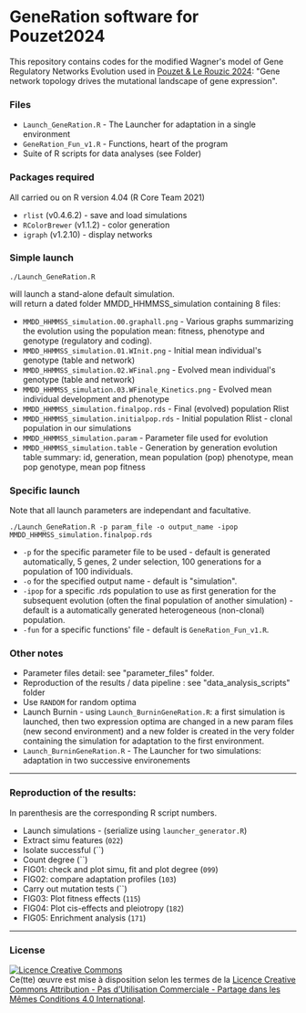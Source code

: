 # GeneRation software for Pouzet2024

This repository contains codes for the modified Wagner's model of Gene Regulatory Networks Evolution used in [Pouzet & Le Rouzic 2024](https://github.com/spouze/GeneRation_Pouzet2024/): "Gene network topology drives the mutational landscape of gene expression".

### Files
- `Launch_GeneRation.R` - The Launcher for adaptation in a single environment
- `GeneRation_Fun_v1.R` - Functions, heart of the program
- Suite of R scripts for data analyses (see Folder)

### Packages required
All carried ou  on R version 4.04 (R Core Team 2021)
- `rlist` (v0.4.6.2) - save and load simulations
- `RColorBrewer` (v1.1.2) - color generation
- `igraph` (v1.2.10) - display networks

### Simple launch
```
./Launch_GeneRation.R
```
will launch a stand-alone default simulation. </br>
will return a dated folder MMDD_HHMMSS_simulation containing 8 files:
- `MMDD_HHMMSS_simulation.00.graphall.png` - Various graphs summarizing the evolution using the population mean: fitness, phenotype and genotype (regulatory and coding).
- `MMDD_HHMMSS_simulation.01.WInit.png` - Initial mean individual's genotype (table and network)
- `MMDD_HHMMSS_simulation.02.WFinal.png` - Evolved mean individual's genotype (table and network)
- `MMDD_HHMMSS_simulation.03.WFinale_Kinetics.png` - Evolved mean individual development and phenotype
- `MMDD_HHMMSS_simulation.finalpop.rds` - Final (evolved) population Rlist
- `MMDD_HHMMSS_simulation.initialpop.rds` - Initial population Rlist - clonal population in our simulations
- `MMDD_HHMMSS_simulation.param` - Parameter file used for evolution
- `MMDD_HHMMSS_simulation.table` - Generation by generation evolution table summary: id, generation, mean population (pop) phenotype, mean pop genotype, mean pop fitness

### Specific launch
Note that all launch parameters are independant and facultative.
```
./Launch_GeneRation.R -p param_file -o output_name -ipop MMDD_HHMMSS_simulation.finalpop.rds
```
- `-p` for the specific parameter file to be used - default is generated automatically, 5 genes, 2 under selection, 100 generations for a population of 100 individuals.
- `-o` for the specified output name - default is "simulation".
- `-ipop` for a specific .rds population to use as first generation for the subsequent evolution (often the final population of another simulation) - default is a automatically generated heterogeneous (non-clonal) population.
- `-fun` for a specific functions' file - default is `GeneRation_Fun_v1.R`.


### Other notes
- Parameter files detail: see "parameter_files" folder.
- Reproduction of the results / data pipeline : see "data_analysis_scripts" folder
- Use `RANDOM` for random optima
- Launch Burnin - using `Launch_BurninGeneRation.R`: a first simulation is launched, then two expression optima are changed in a new param files (new second environment) and a new folder is created in the very folder containing the simulation for adaptation to the first environment.
- `Launch_BurninGeneRation.R` - The Launcher for two simulations: adaptation in two successive environements

---

### Reproduction of the results:
In parenthesis are the corresponding R script numbers.
- Launch simulations - (serialize using `launcher_generator.R`)
- Extract simu features (`022`)
- Isolate successful (``)
- Count degree (``)
- FIG01: check and plot simu, fit and plot degree (`099`)
- FIG02: compare adaptation profiles (`103`)
- Carry out mutation tests (``)
- FIG03: Plot fitness effects (`115`)
- FIG04: Plot cis-effects and pleiotropy (`182`)
- FIG05: Enrichment analysis (`171`)

---

### License
<a rel="license" href="http://creativecommons.org/licenses/by-nc-sa/4.0/"><img alt="Licence Creative Commons" style="border-width:0" src="https://i.creativecommons.org/l/by-nc-sa/4.0/88x31.png" /></a><br />Ce(tte) œuvre est mise à disposition selon les termes de la <a rel="license" href="http://creativecommons.org/licenses/by-nc-sa/4.0/">Licence Creative Commons Attribution - Pas d’Utilisation Commerciale - Partage dans les Mêmes Conditions 4.0 International</a>.
